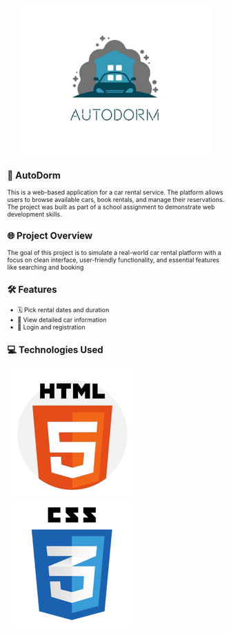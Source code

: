 <p align="center">
    <img src="media/logo.png" alt="AutoDorm logo" width="450" height="350">
</p>    

## 🚗 AutoDorm

This is a web-based application for a car rental service. The platform allows users to browse available cars, book rentals, and manage their reservations. The project was built as part of a school assignment to demonstrate web development skills.

## 🌐 Project Overview

The goal of this project is to simulate a real-world car rental platform with a focus on clean interface, user-friendly functionality, and essential features like searching and booking

## 🛠️ Features

- 🗓️ Pick rental dates and duration
- 📄 View detailed car information
- 🔐 Login and registration

 ## 💻 Technologies Used
 ![HTML](media/htmlLogo.jpg)
 ![CSS](media/cssLogo.png)
